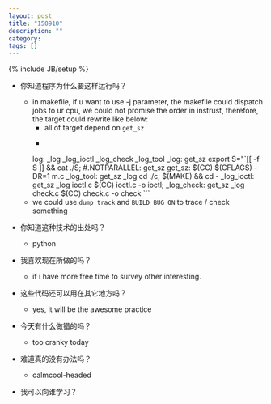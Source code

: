 ```yaml
---
layout: post
title: "150910"
description: ""
category: 
tags: []
---
```

{% include JB/setup %}

* 你知道程序为什么要这样运行吗？
  * in makefile, if u want to use -j parameter, the makefile could dispatch jobs to ur cpu, we could not promise the order in instrust, therefore, the target could rewrite like below:
    * all of target depend on `get_sz`
    * ```makefile
    log: _log _log_ioctl _log_check _log_tool
    _log: get_sz
        export S="`[[ -f S ]] && cat ./S; 
    #.NOTPARALLEL: get_sz
    get_sz:
        $(CC) $(CFLAGS) -DR=1 m.c
    _log_tool: get_sz _log
        cd ./c; $(MAKE) && cd -
    _log_ioctl: get_sz _log ioctl.c
        $(CC) ioctl.c -o ioctl;
    _log_check: get_sz _log check.c
        $(CC) check.c -o check
        ```
  * we could use `dump_track` and `BUILD_BUG_ON` to trace / check something

* 你知道这种技术的出处吗？
  * python

* 我喜欢现在所做的吗？
  * if i have more free time to survey other interesting.

* 这些代码还可以用在其它地方吗？
  * yes, it will be the awesome practice

* 今天有什么做错的吗？
  * too cranky today

* 难道真的没有办法吗？
  * calmcool-headed 

* 我可以向谁学习？
 
